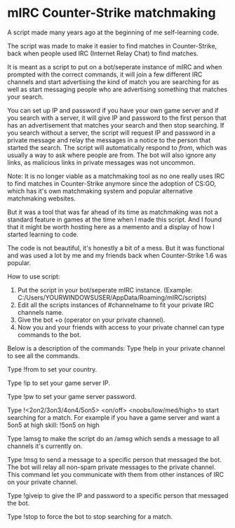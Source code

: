 # mIRC Counter-Strike matchmaking

A script made many years ago at the beginning of me self-learning code.

The script was made to make it easier to find matches in Counter-Strike, back when people used IRC (Internet Relay Chat) to find matches.

It is meant as a script to put on a bot/seperate instance of mIRC and when prompted with the correct commands, it will join a few different IRC channels and start advertising the kind of match you are searching for as well as start messaging people who are advertising something that matches your search. 

You can set up IP and password if you have your own game server and if you search with a server, it will give IP and password to the first person that has an advertisement that matches your search and then stop searching. If you search without a server, the script will request IP and password in a private message and relay the messages in a notice to the person that started the search. The script will automatically respond to *from*, which was usually a way to ask where people are from.
The bot will also ignore any links, as malicious links in private messages was not uncommon.

Note: It is no longer viable as a matchmaking tool as no one really uses IRC to find matches in Counter-Strike anymore since the adoption of CS:GO, which has it's own matchmaking system and popular alternative matchmaking websites.

But it was a tool that was far ahead of its time as matchmaking was not a standard feature in games at the time when I made this script. And I found that it might be worth hosting here as a memento and a display of how I started learning to code.

The code is not beautiful, it's honestly a bit of a mess. 
But it was functional and was used a lot by me and my friends back when Counter-Strike 1.6 was popular.

How to use script:
1. Put the script in your bot/seperate mIRC instance. (Example: C:/Users/YOURWINDOWSUSER/AppData/Roaming/mIRC/scripts)
2. Edit all the scripts instances of #channelname to fit your private IRC channels name.
3. Give the bot +o (operator on your private channel).
4. Now you and your friends with access to your private channel can type commands to the bot.

Below is a description of the commands:
  Type !help in your private channel to see all the commands.

  Type !from <country> to set your country.

  Type !ip <server IP> to set your game server IP.

  Type !pw <server password> to set your game server password.

  Type !<2on2/3on3/4on4/5on5> <on/off> <noobs/low/med/high> <optional text> to start searching for a match. For example if you have a game server and want a 5on5 at high skill: !5on5 on high

  Type !amsg <text> to make the script do an /amsg which sends a message to all channels it's currently on.

  Type !msg <message number> <text> to send a message to a specific person that messaged the bot. The bot will relay all non-spam private messages to the private channel. This command let you communicate with them from other instances of IRC on your private channel.

  Type !giveip <message number> to give the IP and password to a specific person that messaged the bot.

  Type !stop to force the bot to stop searching for a match.
  
